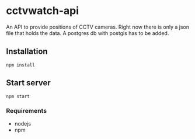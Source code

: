 # cctvwatch-api
An API to provide positions of CCTV cameras.
Right now there is only a json file that holds the data.
A postgres db with postgis has to be added.

## Installation
```
npm install
```

## Start server
```
npm start
```

### Requirements

*	nodejs
*	npm
